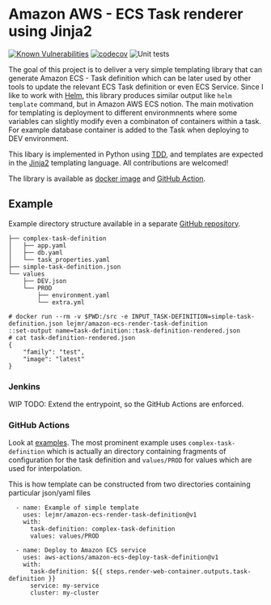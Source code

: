 # Amazon AWS - ECS Task renderer using Jinja2

[![Known Vulnerabilities](https://snyk.io/test/github/lejmr/amazon-ecs-render-task-definition/badge.svg?targetFile=requirements.txt)](https://snyk.io/test/github/lejmr/amazon-ecs-render-task-definition?targetFile=requirements.txt)
[![codecov](https://codecov.io/gh/lejmr/amazon-ecs-render-task-definition/branch/main/graph/badge.svg?token=OQ8J2Z71MM)](https://codecov.io/gh/lejmr/amazon-ecs-render-task-definition)
![Unit tests](https://github.com/lejmr/amazon-ecs-render-task-definition/workflows/Unit%20tests/badge.svg)

The goal of this project is to deliver a very simple templating library that can generate Amazon ECS - Task definition which can be later used by other tools to update the relevant ECS Task definition or even ECS Service. Since I like to work with [Helm](https://helm.sh/), this library produces similar output like `helm template` command, but in Amazon AWS ECS notion. The main motivation for templating is deployment to different environmnents where some variables can slightly modify even a combinaton of containers within a task. For example database container is added to the Task when deploying to DEV environment. 

This libary is implemented in Python using [TDD](https://www.agilealliance.org/glossary/tdd/), and templates are expected in the [Jinja2](https://jinja.palletsprojects.com/) templating language. All contributions are welcomed!

The library is available as [docker image](https://hub.docker.com/r/lejmr/amazon-ecs-render-task-definition) and [GitHub Action](https://github.com/marketplace/actions/amazon-ecs-task-definition-jinja2-based-renderer).


## Example

Example directory structure available in a separate [GitHub repository](https://github.com/lejmr/test-ecs-render.git).

```
├── complex-task-definition
│   ├── app.yaml
│   ├── db.yaml
│   └── task_properties.yaml
├── simple-task-definition.json
└── values
    ├── DEV.json
    └── PROD
        ├── environment.yaml
        └── extra.yml
```

```
# docker run --rm -v $PWD:/src -e INPUT_TASK-DEFINITION=simple-task-definition.json lejmr/amazon-ecs-render-task-definition
::set-output name=task-definition::task-definition-rendered.json
# cat task-definition-rendered.json
{
    "family": "test",
    "image": "latest"
}

```


### Jenkins

WIP
TODO:  Extend the entrypoint, so the GitHub Actions are enforced.

### GitHub Actions
Look at [examples](https://github.com/lejmr/test-ecs-render/). The most prominent example uses `complex-task-definition` which is actually an directory containing fragments of configuration for the task definition and `values/PROD` for values which are used for interpolation.

This is how template can be constructed from two directories containing particular json/yaml files
```
  - name: Example of simple template
    uses: lejmr/amazon-ecs-render-task-definition@v1
    with:
      task-definition: complex-task-definition
      values: values/PROD

  - name: Deploy to Amazon ECS service
    uses: aws-actions/amazon-ecs-deploy-task-definition@v1
    with:
      task-definition: ${{ steps.render-web-container.outputs.task-definition }}
      service: my-service
      cluster: my-cluster
```




